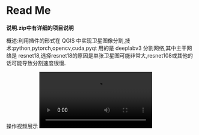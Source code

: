 # Read Me
**说明.zip中有详细的项目说明**

概述:利用插件的形式在 QGIS 中实现卫星图像分割,技术:python,pytorch,opencv,cuda,pyqt 用的是 deeplabv3 分割网络,其中主干网络是 resnet18,选择resnet18的原因是单张卫星图可能非常大,resnet108或其他的话可能导致分割速度很慢.

操作视频展示
<video src="https://github.com/bigboysuper6/Remote-sensing-image-segmentation/blob/main/ImgVideo/%E6%BC%94%E7%A4%BA%E8%A7%86%E9%A2%91.mp4"><video>
